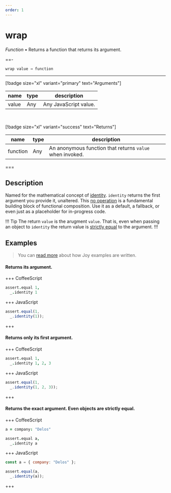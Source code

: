 ```yaml
---
order: 1
---
```

# wrap

_Function_ &bull; Returns a function that returns its argument.


==- <pre><code>wrap value &rarr; function</code></pre>
<hr>

[!badge size="xl" variant="primary" text="Arguments"]

| name | type | description |
|------|------|-------------|
|value|Any|Any JavaScript value.|

<br>

[!badge size="xl" variant="success" text="Returns"]

| name | type | description |
|------|------|-------------|
|function|Any|An anonymous function that returns `value` when invoked.|



===


## Description

Named for the mathematical concept of [identity][identity]. `identity` returns the first argument you provide it, unaltered. This [no operation][no operation] is a fundamental building block of functional composition. Use it as a default, a fallback, or even just as a placeholder for in-progress code.

!!! Tip
The return `value` is the arugment `value`. That is, even when passing an object to `identity` the return value is [strictly equal][strictly equal] to the argument.
!!!

[identity]: https://en.wikipedia.org/wiki/Identity_(mathematics)
[no operation]: https://en.wikipedia.org/wiki/NOP_(code)
[strictly equal]: https://developer.mozilla.org/en-US/docs/Web/JavaScript/Reference/Operators/Strict_equality


## Examples

> You can [read more] about how Joy examples are written.

[read more]: /concepts/examples

#### Returns its argument.

+++ CoffeeScript
```coffeescript #
assert.equal 1,
  _.identity 1
```

+++ JavaScript
```javascript #
assert.equal(1,
  _.identity(1));
```

+++


#### Returns only its first argument.

+++ CoffeeScript
```coffeescript #
assert.equal 1,
  _.identity 1, 2, 3
```

+++ JavaScript
```javascript #
assert.equal(1,
  _.identity(1, 2, 3));
```

+++


#### Returns the exact argument. Even objects are strictly equal.

+++ CoffeeScript
```coffeescript #
a = company: "Delos"

assert.equal a,
  _.identity a
```

+++ JavaScript
```javascript #
const a = { company: "Delos" };

assert.equal(a,
  _.identity(a));
```

+++


